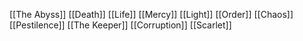 [[The Abyss]]
[[Death]]
[[Life]]
[[Mercy]]
[[Light]]
[[Order]]
[[Chaos]]
[[Pestilence]]
[[The Keeper]]
[[Corruption]]
[[Scarlet]]